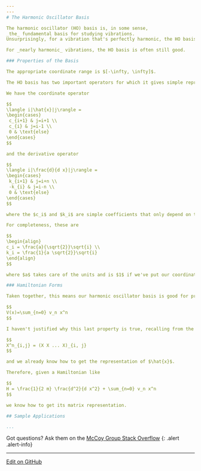 ```yaml
---
---
# The Harmonic Oscillator Basis

The harmonic oscillator (HO) basis is, in some sense,
_the_ fundamental basis for studying vibrations.
Unsurprisingly, for a vibration that's perfectly harmonic, the HO basis gives the simplest possible representation.

For _nearly harmonic_ vibrations, the HO basis is often still good.

### Properties of the Basis

The appropriate coordinate range is $[-\infty, \infty]$.

The HO basis has two important operators for which it gives simple representations.

We have the coordinate operator

$$
\langle i|\hat{x}|j\rangle =
\begin{cases}
 c_{i+1} & j=i+1 \\
 c_{i} & j=i-1 \\
 0 & \text{else}
\end{cases}
$$

and the derivative operator

$$
\langle i|\frac{d}{d x}|j\rangle =
\begin{cases}
 k_{i+1} & j=i+n \\
 -k_{i} & j=i-n \\
 0 & \text{else}
\end{cases}
$$

where the $c_i$ and $k_i$ are simple coefficients that only depend on the value of $i$.

For completeness, these are

$$
\begin{align}
c_i = \frac{a}{\sqrt{2}}\sqrt{i} \\
k_i = \frac{1}{a \sqrt{2}}\sqrt{i}
\end{align}
$$

where $a$ takes care of the units and is $1$ if we've put our coordinate in dimensionless units.

### Hamiltonian Forms

Taken together, this means our harmonic oscillator basis is good for problems where we have a Cartesian-like (i.e. non-curvilinear) coordinate and a potential that can be described by

$$
V(x)=\sum_{n=0} v_n x^n
$$

I haven't justified why this last property is true, recalling from the [General Overview](GeneralOverview.md) that

$$
X^n_{i,j} = (X X ... X)_{i, j}
$$

and we already know how to get the representation of $\hat{x}$.

Therefore, given a Hamiltonian like

$$
H = \frac{1}{2 m} \frac{d^2}{d x^2} + \sum_{n=0} v_n x^n
$$

we know how to get its matrix representation.

## Sample Applications

...
```



Got questions? Ask them on the [McCoy Group Stack Overflow](https://stackoverflow.com/c/mccoygroup/questions/ask)
{: .alert .alert-info}

---

[Edit on GitHub](https://github.com/McCoyGroup/References/edit/gh-pages/References/Basis%20Set%20Methods/HarmonicOscillator.md)